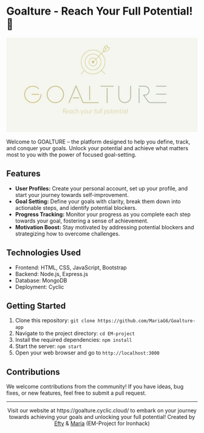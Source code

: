  # Goalture - Reach Your Full Potential! 🚀
<p align="center"><img src="./public//images/logo.JPG" alt='GOALTURE Logo'></p>
 

Welcome to GOALTURE – the platform designed to help you define, track, and conquer your goals. Unlock your potential and achieve what matters most to you with the power of focused goal-setting.


## Features

- **User Profiles:** Create your personal account, set up your profile, and start your journey towards self-improvement.
- **Goal Setting:** Define your goals with clarity, break them down into actionable steps, and identify potential blockers.
- **Progress Tracking:** Monitor your progress as you complete each step towards your goal, fostering a sense of achievement.
- **Motivation Boost:** Stay motivated by addressing potential blockers and strategizing how to overcome challenges.

## Technologies Used 

- Frontend: HTML, CSS, JavaScript, Bootstrap
- Backend: Node.js, Express.js
- Database: MongoDB
- Deployment: Cyclic

## Getting Started

1. Clone this repository: `git clone https://github.com/MariaG6/Goalture-app`
2. Navigate to the project directory: `cd EM-project`
3. Install the required dependencies: `npm install`
4. Start the server: `npm start`
5. Open your web browser and go to `http://localhost:3000`

## Contributions

We welcome contributions from the community! If you have ideas, bug fixes, or new features, feel free to submit a pull request.

---
<p align="center">Visit our website at https://goalture.cyclic.cloud/ to embark on your journey towards achieving your goals and unlocking your full potential!
Created by <a href="https://github.com/jgb22 ">Efty</a> & <a href="https://github.com/MariaG6">María</a> (EM-Project for Ironhack)</p>


